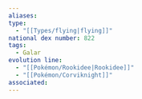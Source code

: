 ```yaml
---
aliases: 
type:
  - "[[Types/flying|flying]]"
national dex number: 822
tags:
  - Galar
evolution line:
  - "[[Pokémon/Rookidee|Rookidee]]"
  - "[[Pokémon/Corviknight]]"
associated: 
---
```


